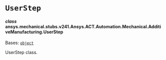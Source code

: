 <!-- vale off -->

<a id="userstep"></a>

# `UserStep`

<a id="ansys.mechanical.stubs.v241.Ansys.ACT.Automation.Mechanical.AdditiveManufacturing.UserStep"></a>

#### *class* ansys.mechanical.stubs.v241.Ansys.ACT.Automation.Mechanical.AdditiveManufacturing.UserStep

Bases: [`object`](https://docs.python.org/3/library/functions.html#object)

UserStep class.

<!-- !! processed by numpydoc !! -->
<!-- vale on -->
